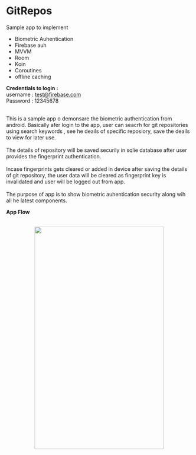 # GitRepos
Sample app to implement 
<ul>
  <li>Biometric Auhentication</li>
  <li>Firebase auh</li>
  <li>MVVM</li>
  <li>Room</li>
  <li>Koin</li>
  <li>Coroutines </li>
  <li>offline caching</li> 
  </ul>

<b>Credentials to login : </b><br>
username : test@firebase.com<br>
Password : 12345678
<br><br>
<p>
This is a sample app o demonsare the biometric authentication from android. Basically afer login to the app, user can seacrh for git repositories using search keywords , see he deails of specific reposiory, save the deails to view for later use.
<br><br>
The details of repository will be saved securily in sqlie database after user provides the fingerprint authentication.
<br><br>
Incase fingerprints gets cleared or added in device after saving the details of git repository, the user data will be cleared as fingerprint key is invalidated and user will be logged out from app.
<br><br>
The purpose of app is to show biometric auhentication security along wih all he latest components.
</p>

<b>App Flow</b><br><br>
<div align="center">
    <img src="flow.gif" width="350px" height="600px"</img> 
</div>
